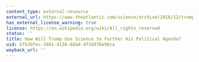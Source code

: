 ```yaml
---
content_type: external-resource
external_url: https://www.theatlantic.com/science/archive/2016/12/trump-science-factiness/508916/
has_external_license_warning: true
license: https://en.wikipedia.org/wiki/All_rights_reserved
status: ''
title: How Will Trump Use Science to Further His Political Agenda?
uid: 6fb39fec-3401-4138-8dad-4f1dd76e98ca
wayback_url: ''
---
```

